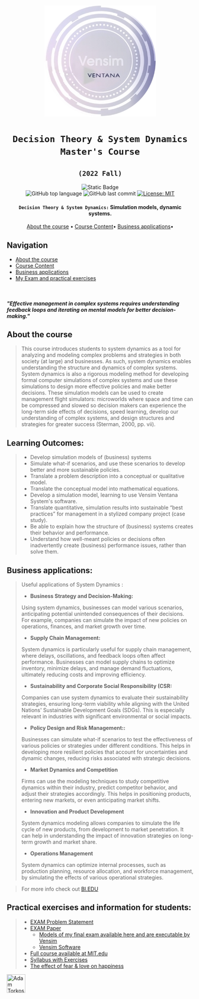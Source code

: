 <div align="center">

<a href="https://www.vensim.com" target="_blank">
    <img src="./Vensim_Logo.png" alt="Vensim Ventana Systems" width="300" height="300"/>
</a>


# `Decision Theory & System Dynamics Master's Course` 
## `(2022 Fall)`

![Static Badge](https://img.shields.io/badge/mission-Optimize_Decision--Making_Processes-purple)
<br />
![GitHub top language](https://img.shields.io/github/languages/top/adamsky777/Decision_theory_and_System_Dynamics)
![GitHub last commit](https://img.shields.io/github/last-commit/adamsky777/Decision_theory_and_System_Dynamics)
[![License: MIT](https://img.shields.io/badge/License-MIT-green.svg)](https://opensource.org/licenses/MIT)

<p class="align center">
<h4><code>Decision Theory & System Dynamics:</code> Simulation models, dynamic systems.</h4>
</p>

[About the course](#about-the-course) •
[Course Content](#course-content)•
[Business applications](#business-applications)•

</div>

## Navigation

- [About the course](#about-the-course)
- [Course Content](#course-content)
- [Business applications](#business-applications)
- [My Exam and practical exercises](#practical-exercises-and-information-for-students)


<br />

#### _"Effective management in complex systems requires understanding feedback loops and iterating on mental models for better decision-making."_

## About the course

> This course introduces students to system dynamics as a tool for analyzing and modeling complex problems and strategies in both society (at large) and businesses. 
> As such, system dynamics enables understanding the structure and dynamics of complex systems. 
> System dynamics is also a rigorous modeling method for developing formal computer simulations of complex systems and use these simulations to design more effective policies and make better decisions. 
> These simulation models can be used to create management flight simulators: microworlds where space and time can be compressed and slowed so decision makers can experience the long-term side effects of decisions, speed learning, develop our understanding of complex systems, and design structures and strategies for greater success (Sterman, 2000, pp. vii).


## Learning Outcomes:


> * Develop simulation models of (business) systems
> * Simulate what-if scenarios, and use these scenarios to develop better and more sustainable policies.
> * Translate a problem description into a conceptual or qualitative model.
> * Translate the conceptual model into mathematical equations.
> * Develop a simulation model, learning to use Vensim Ventana System's software.
> * Translate quantitative, simulation results into sustainable “best practices” for management in a stylized company project (case study).
> * Be able to explain how the structure of (business) systems creates their behavior and performance.
> * Understand how well-meant policies or decisions often inadvertently create (business) performance issues, rather than solve them.




## Business applications:
>
> Useful applications of System Dynamics :
> * **Business Strategy and Decision-Making:**
>
> Using system dynamics, businesses can model various scenarios, anticipating potential unintended consequences of their decisions. 
> For example, companies can simulate the impact of new policies on operations, finances, and market growth over time.
> 
> * **Supply Chain Management:** 
>
> System dynamics is particularly useful for supply chain management, where delays, oscillations, and feedback loops often affect performance. 
> Businesses can model supply chains to optimize inventory, minimize delays, and manage demand fluctuations, ultimately reducing costs and improving efficiency.
> 
> * **Sustainability and Corporate Social Responsibility (CSR:**
> 
> Companies can use system dynamics to evaluate their sustainability strategies, ensuring long-term viability while aligning with the United Nations' Sustainable Development Goals (SDGs). 
> This is especially relevant in industries with significant environmental or social impacts.
>
> * **Policy Design and Risk Management::**
> 
> Businesses can simulate what-if scenarios to test the effectiveness of various policies or strategies under different conditions.
> This helps in developing more resilient policies that account for uncertainties and dynamic changes, reducing risks associated with strategic decisions.
> 
> * **Market Dynamics and Competition**
> 
> Firms can use the modeling techniques to study competitive dynamics within their industry, predict competitor behavior, and adjust their strategies accordingly. 
> This helps in positioning products, entering new markets, or even anticipating market shifts.
> 
>  * **Innovation and Product Development**
> 
> System dynamics modeling allows companies to simulate the life cycle of new products, from development to market penetration. 
> It can help in understanding the impact of innovation strategies on long-term growth and market share.
>
>  * **Operations Management**
>
> System dynamics can optimize internal processes, such as production planning, resource allocation, and workforce management, by simulating the effects of various operational strategies.

> 
> For more info check out [BI.EDU](https://programmeinfo.bi.no/nb/course/GRA-4135/2024-autumn)


## Practical exercises and information for students:
> * [EXAM Problem Statement](https://github.com/adamsky777/Decision_theory_and_System_Dynamics/blob/main/Course%202022/EXAM/2022%20GRA4135%20Term%20paper%20description%20v2.pdf)
> * [EXAM Paper](https://github.com/adamsky777/Decision_theory_and_System_Dynamics/blob/main/Course%202022/EXAM/Decision%20Theory%20%26%20System%20Dynamics%20Final%20EXAM.pdf)
>   * [Models of my final exam available here and are executable by Vensim](https://github.com/adamsky777/Decision_theory_and_System_Dynamics/tree/main/Course%202022/EXAM/models)
>   * [Vensim Software](https://vensim.com)
> * [Full course available at MIT.edu](https://ocw.mit.edu/courses/15-871-introduction-to-system-dynamics-fall-2013/)
> * [Syllabus with Exercises](https://github.com/adamsky777/Decision_theory_and_System_Dynamics/blob/main/Course%202022/Syllabus%20with%20Exercises%20-%20GRA4135.pdf)
> * [The effect of fear & love on happiness](https://github.com/adamsky777/Decision_theory_and_System_Dynamics/blob/main/hobby%20projects/Fear_and_Love_Happiness_growth_relationship_simulation.png)


<a href="https://github.com/adamsky777"><img height="50" src="https://avatars.githubusercontent.com/u/73426467?s=400&u=9c2283f010f179f17aaa58a0b9fbc68efd8014fd&v=4" title="Adam Torkos" width="50"/></a>

